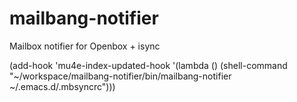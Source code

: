 # mailbang-notifier
Mailbox notifier for Openbox + isync

(add-hook 'mu4e-index-updated-hook
          '(lambda () (shell-command
                       "~/workspace/mailbang-notifier/bin/mailbang-notifier ~/.emacs.d/.mbsyncrc")))
